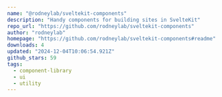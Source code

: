 ```yaml
---
name: "@rodneylab/sveltekit-components"
description: "Handy components for building sites in SvelteKit"
repo_url: "https://github.com/rodneylab/sveltekit-components"
author: "rodneylab"
homepage: "https://github.com/rodneylab/sveltekit-components#readme"
downloads: 4
updated: "2024-12-04T10:06:54.921Z"
github_stars: 59
tags: 
  - component-library
  - ui
  - utility
---
```

